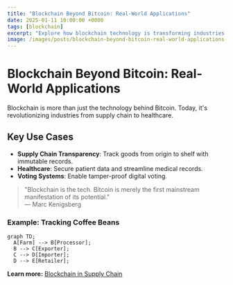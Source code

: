```yaml
---
title: "Blockchain Beyond Bitcoin: Real-World Applications"
date: 2025-01-11 10:00:00 +0000
tags: [blockchain]
excerpt: "Explore how blockchain technology is transforming industries beyond cryptocurrency."
image: /images/posts/blockchain-beyond-bitcoin-real-world-applications-img.jpg
---
```


# Blockchain Beyond Bitcoin: Real-World Applications

Blockchain is more than just the technology behind Bitcoin. Today, it's revolutionizing industries from supply chain to healthcare.

## Key Use Cases

- **Supply Chain Transparency**: Track goods from origin to shelf with immutable records.
- **Healthcare**: Secure patient data and streamline medical records.
- **Voting Systems**: Enable tamper-proof digital voting.

> "Blockchain is the tech. Bitcoin is merely the first mainstream manifestation of its potential."  
> — Marc Kenigsberg

### Example: Tracking Coffee Beans

```mermaid
graph TD;
  A[Farm] --> B[Processor];
  B --> C[Exporter];
  C --> D[Importer];
  D --> E[Retailer];
```

**Learn more:** [Blockchain in Supply Chain](https://www.ibm.com/blockchain/solutions/supply-chain) 